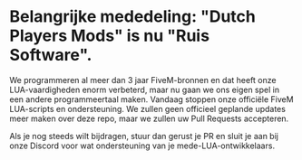 # Belangrijke mededeling: "Dutch Players Mods" is nu "Ruis Software".

We programmeren al meer dan 3 jaar FiveM-bronnen en dat heeft onze LUA-vaardigheden enorm verbeterd, maar nu gaan we ons eigen spel in een andere programmeertaal maken. Vandaag stoppen onze officiële FiveM LUA-scripts en ondersteuning. We zullen geen officieel geplande updates meer maken over deze repo, maar we zullen uw Pull Requests accepteren.

Als je nog steeds wilt bijdragen, stuur dan gerust je PR en sluit je aan bij onze Discord voor wat ondersteuning van je mede-LUA-ontwikkelaars.
